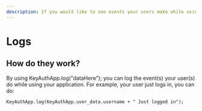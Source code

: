 ```yaml
---
description: If you would like to see events your users make while using your application.
---
```


# Logs

## How do they work?&#x20;

By using KeyAuthApp.log("dataHere"); you can log the event(s) your user(s) do while using your application. For example, your user just logs in, you can do:&#x20;

```
KeyAuthApp.log(KeyAuthApp.user_data.username + " Just logged in");
```
